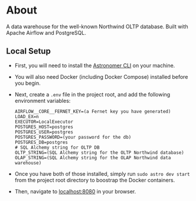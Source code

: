 
# About

A data warehouse for the well-known Northwind OLTP database. Built with Apache Airflow and PostgreSQL.

## Local Setup

- First, you will need to install the [Astronomer CLI](https://www.astronomer.io/docs/cloud/stable/develop/cli-quickstart#apply-changes-to-your-airflow-project) on your machine.

- You will also need Docker (including Docker Compose) installed before you begin.

- Next, create a `.env` file in the project root, and add the following environment variables:
    ```
    AIRFLOW__CORE__FERNET_KEY=(a Fernet key you have generated)
    LOAD_EX=n
    EXECUTOR=LocalExecutor
    POSTGRES_HOST=postgres
    POSTGRES_USER=postgres 
    POSTGRES_PASSWORD=(your password for the db)
    POSTGRES_DB=postgres
    # SQL Alchemy string for OLTP DB 
    OLTP_STRING=(SQL Alchemy string for the OLTP Northwind database)
    OLAP_STRING=(SQL Alchemy string for the OLAP Northwind data warehouse)
    ```

- Once you have both of those installed, simply run `sudo astro dev start` from the project root directory to boostrap the Docker containers.

- Then, navigate to [localhost:8080](localhost:8080) in your browser.
